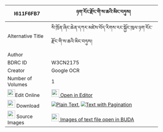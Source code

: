 |I611F6FB7|ཉག་རོང་རྫོང་གི་ས་ཆའི་མིང་བཏུས། 
| --- | --- 
|Alternative Title |སི་ཁྲོན་ཞིང་ཆེན་དཀར་མཛེས་བོད་རིགས་རང་སྐྱོང་ཁུལ་ཉག་རོང་རྫོང་གི་ས་ཆའི་མིང་བཏུས།
|Author | 
|BDRC ID | W3CN2175
|Creator | Google OCR
|Number of Volumes| 1
|<img width="25" src="https://img.icons8.com/color/25/000000/edit-property.png">Edit Online| [<img width="25" src="https://avatars.githubusercontent.com/u/45091458?s=200&v=4"> Open in Editor](http://editor.openpecha.org/I611F6FB7)
|<img width="25" src="https://img.icons8.com/fluent/48/000000/download-2.png"/>  Download | [![](https://img.icons8.com/color/20/000000/txt.png)Plain Text](https://github.com/Openpecha/I611F6FB7/releases/download/v1/nyakrong_dzong_gi_sacha_i_ming_plain_I611F6FB7.zip), [![](https://img.icons8.com/color/20/000000/txt.png)Text with Pagination](https://github.com/Openpecha/I611F6FB7/releases/download/v1/nyakrong_dzong_gi_sacha_i_ming_pages_I611F6FB7.zip)
|<img width="25" src="https://img.icons8.com/plasticine/100/000000/pictures-folder.png"/>  Source Images | [<img width="25" src="https://library.bdrc.io/icons/BUDA-small.svg"> Images of text file open in BUDA](https://library.bdrc.io/show/bdr:W3CN2175)
